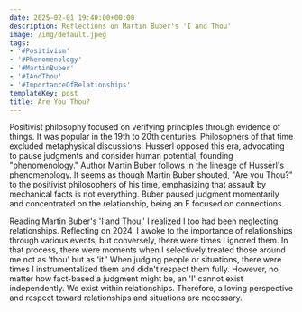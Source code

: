 ```yaml
---
date: 2025-02-01 19:40:00+00:00
description: Reflections on Martin Buber's 'I and Thou'
image: /img/default.jpeg
tags:
- '#Positivism'
- '#Phenomenology'
- '#MartinBuber'
- '#IAndThou'
- '#ImportanceOfRelationships'
templateKey: post
title: Are You Thou?
---
```


Positivist philosophy focused on verifying principles through evidence of things. It was popular in the 19th to 20th centuries. Philosophers of that time excluded metaphysical discussions. Husserl opposed this era, advocating to pause judgments and consider human potential, founding "phenomenology." Author Martin Buber follows in the lineage of Husserl's phenomenology. It seems as though Martin Buber shouted, "Are you Thou?" to the positivist philosophers of his time, emphasizing that assault by mechanical facts is not everything. Buber paused judgment momentarily and concentrated on the relationship, being an F focused on connections.

Reading Martin Buber's 'I and Thou,' I realized I too had been neglecting relationships. Reflecting on 2024, I awoke to the importance of relationships through various events, but conversely, there were times I ignored them. In that process, there were moments when I selectively treated those around me not as 'thou' but as 'it.' When judging people or situations, there were times I instrumentalized them and didn't respect them fully. However, no matter how fact-based a judgment might be, an 'I' cannot exist independently. We exist within relationships. Therefore, a loving perspective and respect toward relationships and situations are necessary.